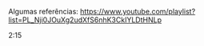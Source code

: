
Algumas referências:
https://www.youtube.com/playlist?list=PL_Nji0JOuXg2udXfS6nhK3CkIYLDtHNLp

2:15